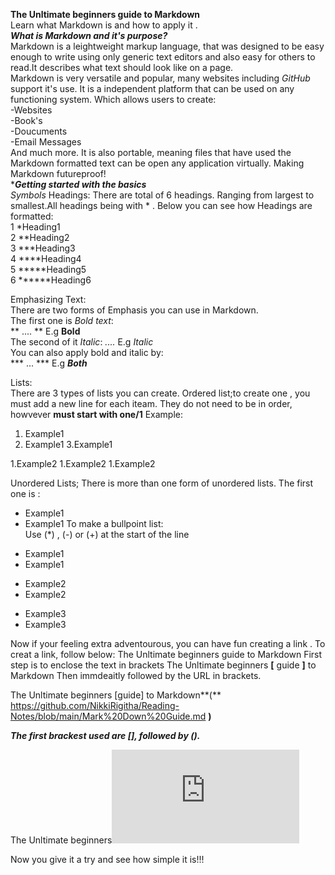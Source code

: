 **The Unltimate beginners guide to Markdown**  
Learn what Markdown is and how to apply it .  
***What is Markdown and it's purpose?***  
Markdown is a leightweight markup language, that was designed to be easy enough to write using only generic text editors and also easy for others to read.It describes what text should look like on a page.  
Markdown is very versatile and popular, many websites including *GitHub* support it's use.  It is a independent platform that can be used on any functioning system. Which allows users to create:  
-Websites  
-Book's    
-Doucuments  
-Email Messages    
And much more. It is also portable, meaning files that have used the Markdown formatted text can be open any application virtually. Making Markdown futureproof!  
****Getting started with the basics***  
*Symbols*
Headings:
There are total of 6 headings. Ranging from largest to smallest.All headings being with * . Below you can see how Headings are formatted:  
1 *Heading1   
2 **Heading2  
3 ***Heading3  
4 ****Heading4  
5 *****Heading5  
6 ******Heading6 

Emphasizing Text:  
There are two forms of Emphasis you can use in Markdown.     
The first one is *Bold text*:  
** .... ** E.g  **Bold**   
The second of it *Italic*:
*....* E.g *Italic*  
You can also apply bold and italic by:  
*** ... *** E.g ***Both***  

Lists:  
There are 3 types of lists you can create.
Ordered list;to create one , you must add a new line for each iteam. They do not need to be in order, howvever **must start with one/1**
Example:
1. Example1
2. Example1
3.Example1

1.Example2
1.Example2
1.Example2  

Unordered Lists; There is more than one form of unordered lists.
The first one is :
- Example1
- Example1
To make a bullpoint list:  
Use (*) , (-) or (+) at the start of the line    
* Example1    
* Example1    
- Example2  
- Example2  
+ Example3  
+ Example3  

Now if your feeling extra adventourous, you can have fun creating a link .
To creat a link, follow below:
The Unltimate beginners guide to Markdown
First step is to enclose the text in brackets 
The Unltimate beginners **[** guide **]** to Markdown
Then immdeaitly followed by the URL in brackets. 

The Unltimate beginners [guide]  to Markdown**(** https://github.com/NikkiRigitha/Reading-Notes/blob/main/Mark%20Down%20Guide.md **)**

***The first brackest used are [], followed by ().***


The Unltimate beginners![guide  to Markdown](https://github.com/NikkiRigitha/Reading-Notes/blob/main/Mark%20Down%20Guide.md)

Now you give it a try and see how simple it is!!!










